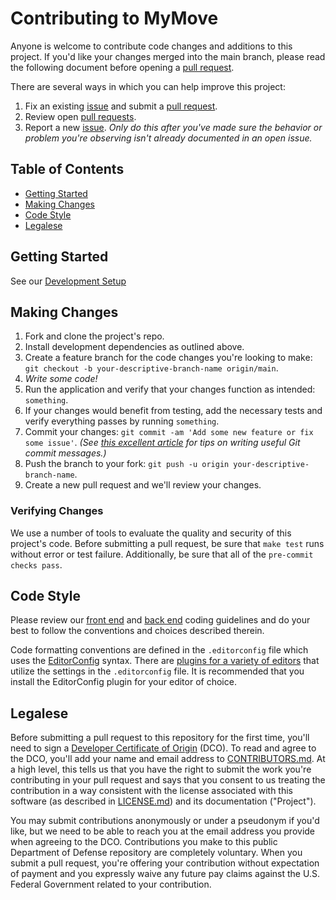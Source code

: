 # Contributing to MyMove

Anyone is welcome to contribute code changes and additions to this project. If you'd like your changes merged into the main branch, please read the following document before opening a [pull request][pulls].

There are several ways in which you can help improve this project:

1. Fix an existing [issue][issues] and submit a [pull request][pulls].
1. Review open [pull requests][pulls].
1. Report a new [issue][issues]. _Only do this after you've made sure the behavior or problem you're observing isn't already documented in an open issue._

## Table of Contents

- [Getting Started](#getting-started)
- [Making Changes](#making-changes)
- [Code Style](#code-style)
- [Legalese](#legalese)

## Getting Started

See our [Development Setup](https://github.com/transcom/mymove#development)

## Making Changes

1. Fork and clone the project's repo.
1. Install development dependencies as outlined above.
1. Create a feature branch for the code changes you're looking to make: `git checkout -b your-descriptive-branch-name origin/main`.
1. _Write some code!_
1. Run the application and verify that your changes function as intended: `something`.
1. If your changes would benefit from testing, add the necessary tests and verify everything passes by running `something`.
1. Commit your changes: `git commit -am 'Add some new feature or fix some issue'`. _(See [this excellent article](https://chris.beams.io/posts/git-commit) for tips on writing useful Git commit messages.)_
1. Push the branch to your fork: `git push -u origin your-descriptive-branch-name`.
1. Create a new pull request and we'll review your changes.

### Verifying Changes

We use a number of tools to evaluate the quality and security of this project's code. Before submitting a pull request, be sure that `make test` runs without error or test failure. Additionally, be sure that all of the `pre-commit checks pass`.

## Code Style

Please review our [front end](https://transcom.github.io/mymove-docs/docs/frontend) and [back end](https://transcom.github.io/mymove-docs/docs/backend) coding guidelines and do your best to follow the conventions and choices described therein.

Code formatting conventions are defined in the `.editorconfig` file which uses the [EditorConfig](http://editorconfig.org) syntax. There are [plugins for a variety of editors](http://editorconfig.org/#download) that utilize the settings in the `.editorconfig` file. It is recommended that you install the EditorConfig plugin for your editor of choice.

## Legalese

Before submitting a pull request to this repository for the first time, you'll need to sign a [Developer Certificate of Origin](https://developercertificate.org) (DCO). To read and agree to the DCO, you'll add your name and email address to [CONTRIBUTORS.md][contributors]. At a high level, this tells us that you have the right to submit the work you're contributing in your pull request and says that you consent to us treating the contribution in a way consistent with the license associated with this software (as described in [LICENSE.md][license]) and its documentation ("Project").

You may submit contributions anonymously or under a pseudonym if you'd like, but we need to be able to reach you at the email address you provide when agreeing to the DCO. Contributions you make to this public Department of Defense repository are completely voluntary. When you submit a pull request, you're offering your contribution without expectation of payment and you expressly waive any future pay claims against the U.S. Federal Government related to your contribution.

[contributors]: https://github.com/transcom/mymove/blob/main/CONTRIBUTORS.md
[issues]: https://github.com/transcom/mymove/issues
[license]: https://github.com/transcom/mymove/blob/main/LICENSE.txt
[pulls]: https://github.com/transcom/mymove/pulls
